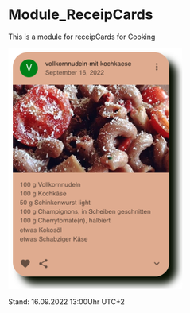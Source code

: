 # Module_ReceipCards
This is a module for receipCards for Cooking


<p> <img src="frontend/public/GithubReadme/Bildschirmfoto 2022-09-16 um 12.34.06.png" width="350" title="hover text"> </p>
<p> Stand: 16.09.2022 13:00Uhr UTC+2</p>
